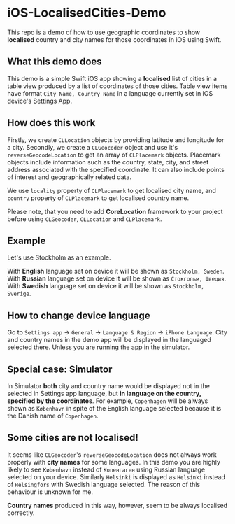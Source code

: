 # iOS-LocalisedCities-Demo
This repo is a demo of how to use geographic coordinates to show **localised** country and city names for those coordinates in iOS using Swift.

## What this demo does
This demo is a simple Swift iOS app showing a **localised** list of cities in a table view produced by a list of coordinates of those cities. 
Table view items have format `City Name, Country Name` in a language currently set in iOS device's Settings App.

## How does this work
Firstly, we create `CLLocation` objects by providing latitude and longitude for a city. 
Secondly, we create a `CLGeocoder` object and use it's `reverseGeocodeLocation` to get an array of `CLPlacemark` objects. Placemark objects include information such as the country, state, city, and street address associated with the specified coordinate. It can also include points of interest and geographically related data. 

We use `locality` property of `CLPlacemark` to get localised city name, and `country` property of `CLPlacemark` to get localised country name.

Please note, that you need to add **CoreLocation** framework to your project before using `CLGeocoder`, `CLLocation` and `CLPlacemark`.

## Example
Let's use Stockholm as an example.

With **English** language set on device it will be shown as `Stockholm, Sweden`.  
With **Russian** language set on device it will be shown as `Стокгольм, Швеция`.  
With **Swedish** language set on device it will be shown as `Stockholm, Sverige`.  

## How to change device language
Go to `Settings app` -> `General` -> `Language & Region` -> `iPhone Language`. 
City and country names in the demo app will be displayed in the languaged selected there. 
Unless you are running the app in the simulator.

## Special case: Simulator
In Simulator **both** city and country name would be displayed not in the selected in Settings app language, but **in language on the country, specified by the coordinates**. For example, `Copenhagen` will be always shown as `København` in spite of the English language selected because it is the Danish name of `Copenhagen`.

## Some cities are not localised!
It seems like `CLGeocoder`'s `reverseGeocodeLocation` does not always work properly with **city names** for some languages. 
In this demo you are highly likely to see `København` instead of `Копенгаген` using Russian language selected on your device. 
Similarly `Helsinki` is displayed as `Helsinki` instead of `Helsingfors` with Swedish language selected. 
The reason of this behaviour is unknown for me.

**Country names** produced in this way, however, seem to be always localised correctly.

